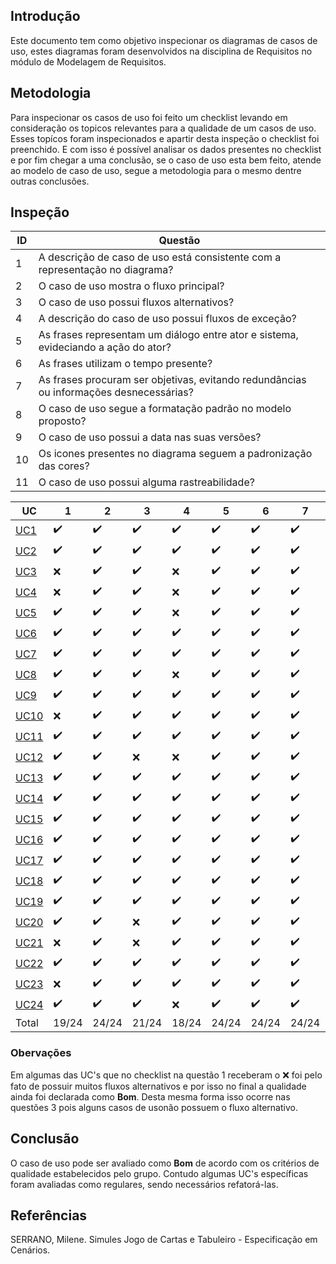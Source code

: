 ## Introdução

Este documento tem como objetivo inspecionar os diagramas de casos de uso, estes diagramas foram desenvolvidos na disciplina de Requisitos no módulo de Modelagem de Requisitos.

## Metodologia

Para inspecionar os casos de uso foi feito um checklist levando em consideração os topicos relevantes para a qualidade de um casos de uso. Esses topícos foram inspecionados e apartir desta inspeção o checklist foi preenchido. E com isso é possível analisar os dados presentes no checklist e por fim chegar a uma conclusão, se o caso de uso esta bem feito, atende ao modelo de caso de uso, segue a metodologia para o mesmo dentre outras conclusões.

## Inspeção

|ID|Questão|
|--|--|
|1 | A descrição de caso de uso está consistente com a representação no diagrama?|
|2 | O caso de uso mostra o fluxo principal? |
|3 | O caso de uso possui fluxos alternativos? |
|4 | A descrição do caso de uso possui fluxos de exceção? |
|5 | As frases representam um diálogo entre ator e sistema, evideciando a ação do ator? |
|6 | As frases utilizam o tempo presente? |
|7 | As frases procuram ser objetivas, evitando redundâncias ou informações desnecessárias?|
|8 | O caso de uso segue a formatação padrão no modelo proposto?|
|9 | O caso de uso possui a data nas suas versões?|
|10 | Os icones presentes no diagrama seguem a padronização das cores? |
|11 | O caso de uso possui alguma rastreabilidade?|



|UC|1|2|3|4|5|6|7|8|9|10|11|Qualidade|
|--|--|--|--|--|--|--|--|--|--|--|--|--|
|[UC1](../../modelagem/casos_de_uso/#UC1-fazer-login)|:heavy_check_mark:|:heavy_check_mark:|:heavy_check_mark:|:heavy_check_mark:|:heavy_check_mark:|:heavy_check_mark:|:heavy_check_mark:|:heavy_check_mark:|:heavy_check_mark:|:x:|:x:|Bom|
|[UC2](../../modelagem/casos_de_uso/#UC2-cadastrar-usuário)|:heavy_check_mark:|:heavy_check_mark:|:heavy_check_mark:|:heavy_check_mark:|:heavy_check_mark:|:heavy_check_mark:|:heavy_check_mark:|:heavy_check_mark:|:heavy_check_mark:|:x:|:heavy_check_mark:|Bom|
|[UC3](../../modelagem/casos_de_uso/#UC3-visualizar-extrato)|:x:|:heavy_check_mark:|:heavy_check_mark:|:x:|:heavy_check_mark:|:heavy_check_mark:|:heavy_check_mark:|:heavy_check_mark:|:heavy_check_mark:|:heavy_check_mark:|:heavy_check_mark:|Regular|
|[UC4](../../modelagem/casos_de_uso/#UC4-vizualizar-contas-bancária-e-cartões)|:x:|:heavy_check_mark:|:heavy_check_mark:|:x:|:heavy_check_mark:|:heavy_check_mark:|:heavy_check_mark:|:heavy_check_mark:|:heavy_check_mark:|:heavy_check_mark:|:heavy_check_mark:|Regular|
|[UC5](../../modelagem/casos_de_uso/#UC5-atualizar-contas-e-cartões)|:heavy_check_mark:|:heavy_check_mark:|:heavy_check_mark:|:x:|:heavy_check_mark:|:heavy_check_mark:|:heavy_check_mark:|:heavy_check_mark:|:heavy_check_mark:|:heavy_check_mark:|:heavy_check_mark:|Bom|
|[UC6](../../modelagem/casos_de_uso/#UC6-adicionar-transação-manual)|:heavy_check_mark:|:heavy_check_mark:|:heavy_check_mark:|:heavy_check_mark:|:heavy_check_mark:|:heavy_check_mark:|:heavy_check_mark:|:heavy_check_mark:|:heavy_check_mark:|:heavy_check_mark:|:heavy_check_mark:|Bom|
|[UC7](../../modelagem/casos_de_uso/#UC7-criar-categoria)|:heavy_check_mark:|:heavy_check_mark:|:heavy_check_mark:|:heavy_check_mark:|:heavy_check_mark:|:heavy_check_mark:|:heavy_check_mark:|:heavy_check_mark:|:heavy_check_mark:|:heavy_check_mark:|:heavy_check_mark:|Bom|
|[UC8](../../modelagem/casos_de_uso/#UC8-editar-transação)|:heavy_check_mark:|:heavy_check_mark:|:heavy_check_mark:|:x:|:heavy_check_mark:|:heavy_check_mark:|:heavy_check_mark:|:heavy_check_mark:|:heavy_check_mark:|:heavy_check_mark:|:heavy_check_mark:|Bom|
|[UC9](../../modelagem/casos_de_uso/#UC9-adicionar-conta)|:heavy_check_mark:|:heavy_check_mark:|:heavy_check_mark:|:heavy_check_mark:|:heavy_check_mark:|:heavy_check_mark:|:heavy_check_mark:|:heavy_check_mark:|:heavy_check_mark:|:heavy_check_mark:|:heavy_check_mark:|Bom|
|[UC10](../../modelagem/casos_de_uso/#UC10-adicionar-planejamento)|:x:|:heavy_check_mark:|:heavy_check_mark:|:heavy_check_mark:|:heavy_check_mark:|:heavy_check_mark:|:heavy_check_mark:|:heavy_check_mark:|:heavy_check_mark:|:heavy_check_mark:|:heavy_check_mark:|Bom|
|[UC11](../../modelagem/casos_de_uso/#UC11-categorizar-gasto)|:heavy_check_mark:|:heavy_check_mark:|:heavy_check_mark:|:heavy_check_mark:|:heavy_check_mark:|:heavy_check_mark:|:heavy_check_mark:|:heavy_check_mark:|:heavy_check_mark:|:heavy_check_mark:|:heavy_check_mark:|Bom|
|[UC12](../../modelagem/casos_de_uso/#UC12-solicitar-suporte)|:heavy_check_mark:|:heavy_check_mark:|:x:|:x:|:heavy_check_mark:|:heavy_check_mark:|:heavy_check_mark:|:heavy_check_mark:|:heavy_check_mark:|:heavy_check_mark:|:heavy_check_mark:|Bom|
|[UC13](../../modelagem/casos_de_uso/#UC13-vizualiza-status-nome)|:heavy_check_mark:|:heavy_check_mark:|:heavy_check_mark:|:heavy_check_mark:|:heavy_check_mark:|:heavy_check_mark:|:heavy_check_mark:|:heavy_check_mark:|:heavy_check_mark:|:heavy_check_mark:|:heavy_check_mark:|Bom|
|[UC14](../../modelagem/casos_de_uso/#UC14-simular-emprestimo)|:heavy_check_mark:|:heavy_check_mark:|:heavy_check_mark:|:heavy_check_mark:|:heavy_check_mark:|:heavy_check_mark:|:heavy_check_mark:|:heavy_check_mark:|:heavy_check_mark:|:heavy_check_mark:|:heavy_check_mark:|Bom|
|[UC15](../../modelagem/casos_de_uso/#UC15-contratar-emprestimo)|:heavy_check_mark:|:heavy_check_mark:|:heavy_check_mark:|:heavy_check_mark:|:heavy_check_mark:|:heavy_check_mark:|:heavy_check_mark:|:heavy_check_mark:|:heavy_check_mark:|:heavy_check_mark:|:heavy_check_mark:|Bom|
|[UC16](../../modelagem/casos_de_uso/#UC16-adicionar-codigo-de-segurança)|:heavy_check_mark:|:heavy_check_mark:|:heavy_check_mark:|:heavy_check_mark:|:heavy_check_mark:|:heavy_check_mark:|:heavy_check_mark:|:heavy_check_mark:|:heavy_check_mark:|:heavy_check_mark:|:heavy_check_mark:|Bom|
|[UC17](../../modelagem/casos_de_uso/#UC17-ignorar-transação)|:heavy_check_mark:|:heavy_check_mark:|:heavy_check_mark:|:heavy_check_mark:|:heavy_check_mark:|:heavy_check_mark:|:heavy_check_mark:|:heavy_check_mark:|:heavy_check_mark:|:heavy_check_mark:|:heavy_check_mark:|Bom|
|[UC18](../../modelagem/casos_de_uso/#UC18-comentar-transação)|:heavy_check_mark:|:heavy_check_mark:|:heavy_check_mark:|:heavy_check_mark:|:heavy_check_mark:|:heavy_check_mark:|:heavy_check_mark:|:heavy_check_mark:|:heavy_check_mark:|:heavy_check_mark:|:heavy_check_mark:|Bom|
|[UC19](../../modelagem/casos_de_uso/#UC19-adicionar-na-agenda)|:heavy_check_mark:|:heavy_check_mark:|:heavy_check_mark:|:heavy_check_mark:|:heavy_check_mark:|:heavy_check_mark:|:heavy_check_mark:|:heavy_check_mark:|:heavy_check_mark:|:heavy_check_mark:|:x:|Bom|
|[UC20](../../modelagem/casos_de_uso/#UC20-vizualiza-dicas-externas)|:heavy_check_mark:|:heavy_check_mark:|:x:|:heavy_check_mark:|:heavy_check_mark:|:heavy_check_mark:|:heavy_check_mark:|:heavy_check_mark:|:heavy_check_mark:|:heavy_check_mark:|:heavy_check_mark:|Bom|
|[UC21](../../modelagem/casos_de_uso/#UC21-avaliar-dicas)|:x:|:heavy_check_mark:|:x:|:heavy_check_mark:|:heavy_check_mark:|:heavy_check_mark:|:heavy_check_mark:|:heavy_check_mark:|:heavy_check_mark:|:heavy_check_mark:|:heavy_check_mark:|Regular|
|[UC22](../../modelagem/casos_de_uso/#UC22-visualizar-avaliação-de-credito)|:heavy_check_mark:|:heavy_check_mark:|:heavy_check_mark:|:heavy_check_mark:|:heavy_check_mark:|:heavy_check_mark:|:heavy_check_mark:|:heavy_check_mark:|:heavy_check_mark:|:heavy_check_mark:|:heavy_check_mark:|Bom|
|[UC23](../../modelagem/casos_de_uso/#UC23-visualizar-comparação-de-gastos)|:x:|:heavy_check_mark:|:heavy_check_mark:|:heavy_check_mark:|:heavy_check_mark:|:heavy_check_mark:|:heavy_check_mark:|:heavy_check_mark:|:heavy_check_mark:|:heavy_check_mark:|:heavy_check_mark:|Bom|
|[UC24](../../modelagem/casos_de_uso/#UC24-realizar-abertura-do-cadastro-positivo)|:heavy_check_mark:|:heavy_check_mark:|:heavy_check_mark:|:x:|:heavy_check_mark:|:heavy_check_mark:|:heavy_check_mark:|:heavy_check_mark:|:heavy_check_mark:|:heavy_check_mark:|:heavy_check_mark:|Bom|
|Total|19/24|24/24|21/24|18/24|24/24|24/24|24/24|24/24|24/24|22/24|22/24|Bom|

### Obervações
Em algumas das UC's que no checklist na questão 1 receberam o :x: foi pelo fato de possuir muitos fluxos alternativos e por isso no final a qualidade ainda foi declarada como **Bom**. 
Desta mesma forma isso ocorre nas questões 3 pois alguns casos de usonão possuem o fluxo alternativo.

## Conclusão

O caso de uso pode ser avaliado como **Bom** de acordo com os critérios de qualidade estabelecidos pelo grupo. Contudo algumas UC's específicas foram avaliadas como regulares, sendo necessários refatorá-las. 

## Referências

SERRANO, Milene. Simules Jogo de Cartas e Tabuleiro - Especificação em Cenários.
